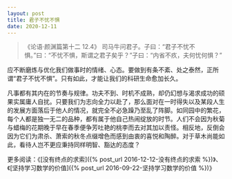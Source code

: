 ```yaml
---
layout: post
title: 君子不忧不惧
date: 2020-12-11
---
```


> 《论语·颜渊篇第十二 12.4》 司马牛问君子。子曰：“君子不忧不惧。”曰：“不忧不惧，斯谓之君子矣乎？”子曰：“内省不疚，夫何忧何惧？”

应不断磨炼与优化我们做事时的情绪、心态。要做到有条不紊、处之泰然，正所谓“君子不忧不惧”。只有如此，才能让我们的科研生命愈加长久。

凡事都有其内在的节奏与规律。功夫不到、时机不成熟，却仍幻想与渴求成功的硕果实属庸人自扰。只要我们为志向全力以赴了，那么面对在一时得失以及某段人生的发展方面落后于他人的情况，就完全不必急躁乃至乱了阵脚。如同园中的繁花，每个人都是独一无二的品种，都有属于他自己热闹绽放的时节。人们不会因为秋菊与蜡梅的花期晚于早在春季便争芳吐艳的桃李而去对其加以责怪。相反地，反倒会因为它们为肃杀、萧索的秋冬点缀增色而感到由衷的喜悦和陶醉。对于草木尚能如此，看待人岂不更应秉持同样明智、豁达的态度？

更多阅读：《[没有终点的求索]({% post_url 2016-12-12-没有终点的求索 %})》、《[坚持学习数学的价值]({% post_url 2016-09-22-坚持学习数学的价值 %})》
